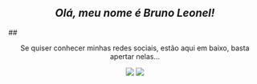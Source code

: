 
<div align="center">
<h2><em>Olá, meu nome é Bruno Leonel!</em></h2>
</div>
 <div align="center">
 </div>
##
<div align="center">
 <p>Se quiser conhecer minhas redes sociais, estão aqui em baixo, basta apertar nelas...</p>
</div>
<div align="center"> 
  <a href="https://instagram.com/brunoleonelrs" target="_blank"><img src="https://img.shields.io/badge/-Instagram-%23E4405F?style=for-the-badge&logo=instagram&logoColor=white" target="_blank"></a>
  <a href="https://www.linkedin.com/in/brunoleonelrs" target="_blank"><img src="https://img.shields.io/badge/-LinkedIn-%230077B5?style=for-the-badge&logo=linkedin&logoColor=white" target="_blank"></a> 
</div>
